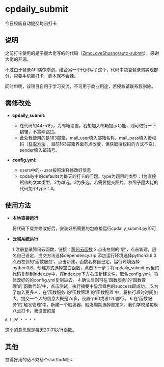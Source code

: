 # cpdaily_submit
  今日校园自动提交每日打卡

## 说明
  之前打卡使用的是子墨大佬写的的代码（[ZimoLoveShuang/auto-submit](https://github.com/ZimoLoveShuang/auto-submit)），感谢大佬的开源。

  不过由于登录API偶尔崩溃，结合另一个代码写了这个，代码中包含登录的实现部分，只要手机能打卡，脚本就不会挂。

同时申明，该项目自用于学习交流，不可用于商业用途，若侵权请联系我删除。

## 需修改处
* **cpdaily_submit:**
    * 在代码的44-51行，为邮箱设置。若想加入邮箱提示功能，则可进行一下编辑，不需则跳过。
    * 此处我使用的是163邮箱，mail_user填入邮箱名称，mail_pass填入授权码（[获取方法](https://jingyan.baidu.com/article/adc815139f60c2f723bf7385.html) ，目前163邮箱界面有点改变，但获取授权码的方式不变），sender填入邮箱号。

* **config.yml:**
    * users中的--user按照注释修改好信息
    * cpdaily中的defaults为每天的打卡的问题。type为题目的类型：1为直接赋值的文本类型，2为单选，3为多选。若需要提交图片，参照子墨大佬的代码加个type：4。

## 使用方法
* **本地直接运行**

  将代码下载并修改好后，安装好所需要的包直接运行cpdaily_submit.py即可
  
* **云端系统运行**

  1.注册登录腾讯云函数，链接：[腾讯云函数](https://cloud.tencent.com/login?s_url=https%3A%2F%2Fconsole.cloud.tencent.com%2Fscf%2Findex%3Frid%3D1)
  2.点击左侧的'层'，点击新建，层名自己设定，提交方法选择dependency.zip,添加运行环境选择python3.6
  3.点击左侧的'函数服务'，点击新建，函数名称自己定，运行环境选择python3.6，创建方式选择空白函数，点击下一步；将cpdaily_submit.py里的代码复制到index.py中，在index.py下方右击新建文件，取名config.yml，将修改好的的config.yml复制进去。
  4.确认后则可在'函数服务'的'函数管理'的'函数代码'中，点击测试，执行摘要中显示绿色的success即成功。
  5.为了加入更多人，在'函数服务'的'函数管理'的'函数配置'中，将执行超时时间加大，提交一个人的信息大概是2s多，设置个60或者120都行。
  6.在'函数服务'的'触发管理'中，新建一个触发器，触发周期选择自定义。我们学校是每晚八点打卡，我设置的是
```	
0 1 20 * * * *
```
  这个的意思就是每天20:01执行函数。
  
## 其他
觉得好用的话不妨给个star/fork呗~
  
